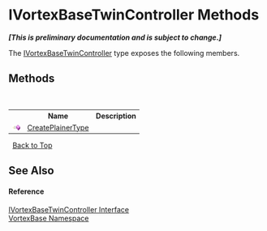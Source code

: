 # IVortexBaseTwinController Methods
 _**\[This is preliminary documentation and is subject to change.\]**_

The <a href="T_VortexBase_IVortexBaseTwinController.md">IVortexBaseTwinController</a> type exposes the following members.


## Methods
&nbsp;<table><tr><th></th><th>Name</th><th>Description</th></tr><tr><td>![Public method](media/pubmethod.gif "Public method")</td><td><a href="M_VortexBase_IVortexBaseTwinController_CreatePlainerType.md">CreatePlainerType</a></td><td /></tr></table>&nbsp;
<a href="#ivortexbasetwincontroller-methods">Back to Top</a>

## See Also


#### Reference
<a href="T_VortexBase_IVortexBaseTwinController.md">IVortexBaseTwinController Interface</a><br /><a href="N_VortexBase.md">VortexBase Namespace</a><br />